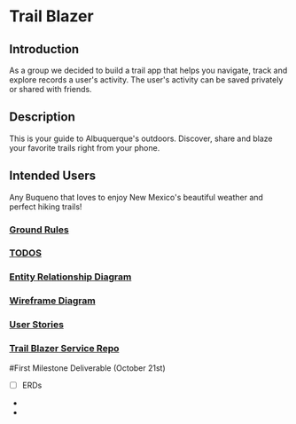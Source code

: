 # Trail Blazer 

## Introduction 
As a group we decided to build a trail app that helps you navigate, track and explore 
records a user's activity. The user's activity can be saved privately or shared with friends. 

## Description 
This is your guide to Albuquerque's outdoors. Discover, share and blaze your 
favorite trails right from your phone. 

## Intended Users
Any Buqueno that loves to enjoy New Mexico's beautiful weather and perfect hiking trails!

### [Ground Rules](docs/ground-rules.md)

### [TODOS](docs/TODOS.md)

### [Entity Relationship Diagram](docs/erd.md)

### [Wireframe Diagram](docs/wireframe.md)  

### [User Stories](docs/user-stories.md)

### [Trail Blazer Service Repo](https://github.com/the-trail-blazer/trailblazer-service)

#First Milestone Deliverable (October 21st)

+ [ ] ERDs 
+
+


